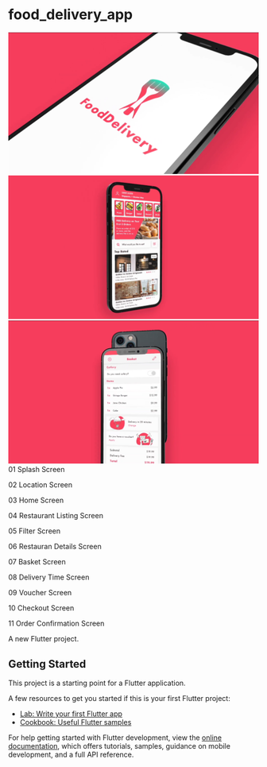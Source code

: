 # food_delivery_app

![](20220521140818.png)
![](20220521140856.png)
![](20220521141147.png)  
01 Splash Screen


02 Location Screen


03 Home Screen


04 Restaurant Listing Screen



05 Filter Screen


06 Restauran Details  Screen



07 Basket Screen


08 Delivery Time Screen




09 Voucher Screen


10 Checkout Screen


11 Order Confirmation Screen






A new Flutter project.

## Getting Started

This project is a starting point for a Flutter application.

A few resources to get you started if this is your first Flutter project:

- [Lab: Write your first Flutter app](https://docs.flutter.dev/get-started/codelab)
- [Cookbook: Useful Flutter samples](https://docs.flutter.dev/cookbook)

For help getting started with Flutter development, view the
[online documentation](https://docs.flutter.dev/), which offers tutorials,
samples, guidance on mobile development, and a full API reference.
